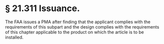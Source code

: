 # § 21.311   Issuance.

The FAA issues a PMA after finding that the applicant complies with the requirements of this subpart and the design complies with the requirements of this chapter applicable to the product on which the article is to be installed.




